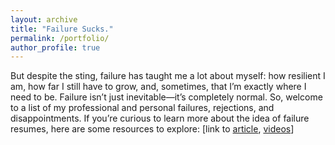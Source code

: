 ```yaml
---
layout: archive
title: "Failure Sucks."
permalink: /portfolio/
author_profile: true
---
```




But despite the sting, failure has taught me a lot about myself: how resilient I am, how far I still have to grow, and, sometimes, that I’m exactly where I need to be.
Failure isn’t just inevitable—it’s completely normal.
So, welcome to a list of my professional and personal failures, rejections, and disappointments.
If you’re curious to learn more about the idea of failure resumes, here are some resources to explore: [link to [article](https://www.nytimes.com/2019/02/03/smarter-living/failure-resume.html), [videos](https://www.youtube.com/watch?v=xxZVEv3KuzE)]
